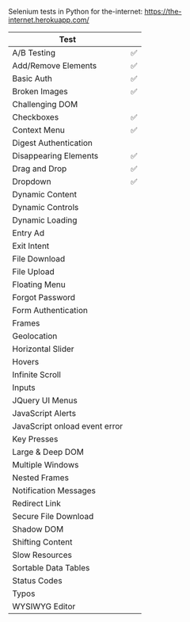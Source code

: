 Selenium tests in Python for the-internet: https://the-internet.herokuapp.com/

|Test                           |  |
|-------------------------------|--|
|A/B Testing                    |✅|
|Add/Remove Elements            |✅|
|Basic Auth                     |✅|
|Broken Images                  |✅|
|Challenging DOM                ||
|Checkboxes                     |✅|
|Context Menu                   |✅|
|Digest Authentication          ||
|Disappearing Elements          |✅|
|Drag and Drop                  |✅|
|Dropdown                       |✅|
|Dynamic Content                ||
|Dynamic Controls               ||
|Dynamic Loading                ||
|Entry Ad                       ||
|Exit Intent                    ||
|File Download                  ||
|File Upload                    ||
|Floating Menu                  ||
|Forgot Password                ||
|Form Authentication            ||
|Frames                         ||
|Geolocation                    ||
|Horizontal Slider              ||
|Hovers                         ||
|Infinite Scroll                ||
|Inputs                         ||
|JQuery UI Menus                ||
|JavaScript Alerts              ||
|JavaScript onload event error  ||
|Key Presses                    ||
|Large & Deep DOM               ||
|Multiple Windows               ||
|Nested Frames                  ||
|Notification Messages          ||
|Redirect Link                  ||
|Secure File Download           ||
|Shadow DOM                     ||
|Shifting Content               ||
|Slow Resources                 ||
|Sortable Data Tables           ||
|Status Codes                   ||
|Typos                          ||
|WYSIWYG Editor                 ||